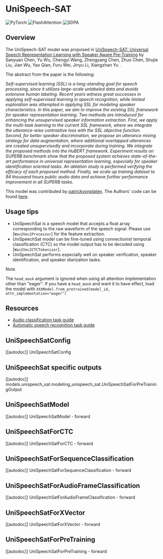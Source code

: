 <!--Copyright 2021 The HuggingFace Team. All rights reserved.

Licensed under the Apache License, Version 2.0 (the "License"); you may not use this file except in compliance with
the License. You may obtain a copy of the License at

http://www.apache.org/licenses/LICENSE-2.0

Unless required by applicable law or agreed to in writing, software distributed under the License is distributed on
an "AS IS" BASIS, WITHOUT WARRANTIES OR CONDITIONS OF ANY KIND, either express or implied. See the License for the
specific language governing permissions and limitations under the License.

⚠️ Note that this file is in Markdown but contain specific syntax for our doc-builder (similar to MDX) that may not be
rendered properly in your Markdown viewer.

-->

# UniSpeech-SAT

<div class="flex flex-wrap space-x-1">
<img alt="PyTorch" src="https://img.shields.io/badge/PyTorch-DE3412?style=flat&logo=pytorch&logoColor=white">
<img alt="FlashAttention" src="https://img.shields.io/badge/%E2%9A%A1%EF%B8%8E%20FlashAttention-eae0c8?style=flat">
<img alt="SDPA" src="https://img.shields.io/badge/SDPA-DE3412?style=flat&logo=pytorch&logoColor=white">
</div>

## Overview

The UniSpeech-SAT model was proposed in [UniSpeech-SAT: Universal Speech Representation Learning with Speaker Aware
Pre-Training](https://huggingface.co/papers/2110.05752) by Sanyuan Chen, Yu Wu, Chengyi Wang, Zhengyang Chen, Zhuo Chen,
Shujie Liu, Jian Wu, Yao Qian, Furu Wei, Jinyu Li, Xiangzhan Yu .

The abstract from the paper is the following:

*Self-supervised learning (SSL) is a long-standing goal for speech processing, since it utilizes large-scale unlabeled
data and avoids extensive human labeling. Recent years witness great successes in applying self-supervised learning in
speech recognition, while limited exploration was attempted in applying SSL for modeling speaker characteristics. In
this paper, we aim to improve the existing SSL framework for speaker representation learning. Two methods are
introduced for enhancing the unsupervised speaker information extraction. First, we apply the multi-task learning to
the current SSL framework, where we integrate the utterance-wise contrastive loss with the SSL objective function.
Second, for better speaker discrimination, we propose an utterance mixing strategy for data augmentation, where
additional overlapped utterances are created unsupervisedly and incorporate during training. We integrate the proposed
methods into the HuBERT framework. Experiment results on SUPERB benchmark show that the proposed system achieves
state-of-the-art performance in universal representation learning, especially for speaker identification oriented
tasks. An ablation study is performed verifying the efficacy of each proposed method. Finally, we scale up training
dataset to 94 thousand hours public audio data and achieve further performance improvement in all SUPERB tasks.*

This model was contributed by [patrickvonplaten](https://huggingface.co/patrickvonplaten). The Authors' code can be
found [here](https://github.com/microsoft/UniSpeech/tree/main/UniSpeech-SAT).

## Usage tips

- UniSpeechSat is a speech model that accepts a float array corresponding to the raw waveform of the speech signal.
  Please use [`Wav2Vec2Processor`] for the feature extraction.
- UniSpeechSat model can be fine-tuned using connectionist temporal classification (CTC) so the model output has to be
  decoded using [`Wav2Vec2CTCTokenizer`].
- UniSpeechSat performs especially well on speaker verification, speaker identification, and speaker diarization tasks.

> [!NOTE]
> The `head_mask` argument is ignored when using all attention implementation other than "eager". If you have a `head_mask` and want it to have effect, load the model with `XXXModel.from_pretrained(model_id, attn_implementation="eager")`

## Resources

- [Audio classification task guide](../tasks/audio_classification)
- [Automatic speech recognition task guide](../tasks/asr)

## UniSpeechSatConfig

[[autodoc]] UniSpeechSatConfig

## UniSpeechSat specific outputs

[[autodoc]] models.unispeech_sat.modeling_unispeech_sat.UniSpeechSatForPreTrainingOutput

## UniSpeechSatModel

[[autodoc]] UniSpeechSatModel
    - forward

## UniSpeechSatForCTC

[[autodoc]] UniSpeechSatForCTC
    - forward

## UniSpeechSatForSequenceClassification

[[autodoc]] UniSpeechSatForSequenceClassification
    - forward

## UniSpeechSatForAudioFrameClassification

[[autodoc]] UniSpeechSatForAudioFrameClassification
    - forward

## UniSpeechSatForXVector

[[autodoc]] UniSpeechSatForXVector
    - forward

## UniSpeechSatForPreTraining

[[autodoc]] UniSpeechSatForPreTraining
    - forward
